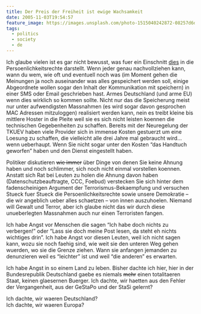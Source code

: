 ```yaml
---
title: Der Preis der Freiheit ist ewige Wachsamkeit
date: 2005-11-03T19:54:57
feature_image: https://images.unsplash.com/photo-1515040242872-08257d6d08c2?ixlib=rb-0.3.5&q=80&fm=jpg&crop=entropy&cs=tinysrgb&w=1080&fit=max&ixid=eyJhcHBfaWQiOjExNzczfQ&s=872f0b011f9afe5e5a99a671b0a59845
tags:
  - politics
  - society
  - de
---
```


Ich glaube vielen ist es gar nicht bewusst, was fuer ein Einschnitt [dies](http://europa.eu.int/rapid/pressReleasesAction.do?reference=IP/05/1167&form%20at=HTML&aged=0&language=EN&guiLanguage=en) in die Persoenlichkeitsrechte darstellt. Wenn jeder genau nachvollziehen kann, wann du wem, wie oft und eventuell noch was (im Moment gehen die Meinungen ja noch auseinander was alles gespeichert werden soll, einige Abgeordnete wollen sogar den Inhalt der Kommunikation mit speichern) in einer SMS oder Email geschrieben hast. Armes Deutschland (und arme EU) wenn dies wirklich so kommen sollte. Nicht nur das die Speicherung meist nur unter aufwendigsten Massnahmen (es wird sogar davon gesprochen MAC Adressen mitzuloggen) realisiert werden kann, nein es treibt kleine bis mittlere Hoster in die Pleite weil sie es sich nicht leisten koennen die technischen Gegebenheiten zu schaffen. Bereits mit der Neuregelung der TKUEV haben viele Provider sich in immense Kosten gestuerzt um eine Loesung zu schaffen, die vielleicht alle drei Jahre mal gebraucht wird… wenn ueberhaupt. Wenn Sie nicht sogar unter den Kosten “das Handtuch geworfen” haben und den Dienst eingestellt haben.

Politiker diskutieren ~~wie immer~~ über Dinge von denen Sie keine Ahnung haben und noch schlimmer, sich noch nicht einmal vorstellen koennen. Anstatt sich Rat bei Leuten zu holen die Ahnung davon haben (Datenschutzbeauftragte, CCC, Foebud) verstecken Sie sich hinter dem fadenscheinigen Argument der Terrorismus-Bekaempfung und versuchen Stueck fuer Stueck die Persoenlichkeitsrechte sowie unsere Demokratie – die wir angeblich ueber alles schaetzen – von innen auszuhoelen. Niemand will Gewalt und Terror, aber ich glaube nicht das wir durch diese unueberlegten Massnahmen auch nur einen Terroristen fangen.

Ich habe Angst vor Menschen die sagen “Ich habe doch nichts zu verbergen!” oder “Lass sie doch meine Post lesen, da steht eh nichts wichtiges drin”. Ich habe Angst vor diesen Leuten, weil ich nicht sagen kann, wozu sie noch faehig sind, wie weit sie den unteren Weg gehen wuerden, wo sie die Grenze ziehen. Wann sie anfangen jemanden zu denunzieren weil es “leichter” ist und weil “die anderen” es erwarten.

Ich habe Angst in so einem Land zu leben. Bisher dachte ich hier, hier in der Bundesrepublik Deutschland gaebe es niemals ~~mehr~~ einen totalitaeren Staat, keinen glaesernen Buerger. Ich dachte, wir haetten aus den Fehler der Vergangenheit, aus der GeStaPo und der StaSi gelernt?

Ich dachte, wir waeren Deutschland?  
Ich dachte, wir waeren Europa?
